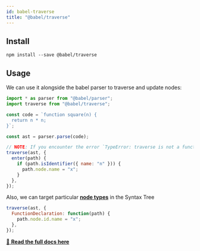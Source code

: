 ```yaml
---
id: babel-traverse
title: "@babel/traverse"
---
```


## Install

```shell npm2yarn
npm install --save @babel/traverse
```

## Usage

We can use it alongside the babel parser to traverse and update nodes:

```js title="JavaScript"
import * as parser from "@babel/parser";
import traverse from "@babel/traverse";

const code = `function square(n) {
  return n * n;
}`;

const ast = parser.parse(code);

// NOTE: If you encounter the error `TypeError: traverse is not a function`, make sure to use `traverse.default`.
traverse(ast, {
  enter(path) {
    if (path.isIdentifier({ name: "n" })) {
      path.node.name = "x";
    }
  },
});
```

Also, we can target particular [**node types**](https://babeljs.io/docs/en/babel-types#api) in the Syntax Tree

```js title="JavaScript"
traverse(ast, {
  FunctionDeclaration: function(path) {
    path.node.id.name = "x";
  },
});
```

[📖 **Read the full docs here**](https://github.com/thejameskyle/babel-handbook/blob/master/translations/en/plugin-handbook.md#babel-traverse)
